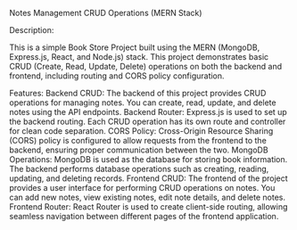 Notes Management CRUD Operations (MERN Stack)

Description:

This is a simple Book Store Project built using the MERN (MongoDB, Express.js, React, and Node.js) stack. This project demonstrates basic CRUD (Create, Read, Update, Delete) operations on both the backend and frontend, including routing and CORS policy configuration.

Features:
Backend CRUD: The backend of this project provides CRUD operations for managing notes. You can create, read, update, and delete notes using the API endpoints.
Backend Router: Express.js is used to set up the backend routing. Each CRUD operation has its own route and controller for clean code separation.
CORS Policy: Cross-Origin Resource Sharing (CORS) policy is configured to allow requests from the frontend to the backend, ensuring proper communication between the two.
MongoDB Operations: MongoDB is used as the database for storing book information. The backend performs database operations such as creating, reading, updating, and deleting records.
Frontend CRUD: The frontend of the project provides a user interface for performing CRUD operations on notes. You can add new notes, view existing notes, edit note details, and delete notes.
Frontend Router: React Router is used to create client-side routing, allowing seamless navigation between different pages of the frontend application.
